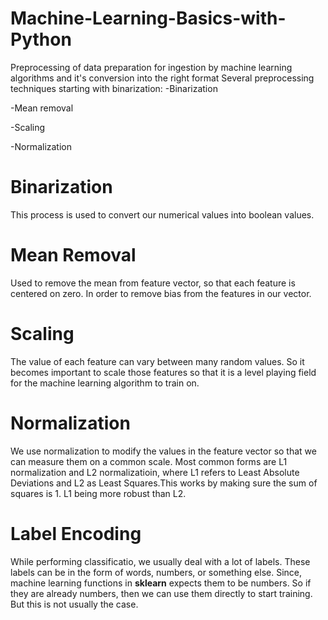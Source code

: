 # Machine-Learning-Basics-with-Python
Preprocessing of data preparation for ingestion by machine learning algorithms and it's conversion into the right format
Several preprocessing techniques starting with binarization:
-Binarization

-Mean removal

-Scaling

-Normalization

# Binarization
This process is used to convert our numerical values into boolean values.

# Mean Removal
Used to remove the mean from feature vector, so that each feature is centered on zero. In order to remove bias from the features
in our vector.

# Scaling 
The value of each feature can vary between many random values. So it becomes important to scale those features so that it is a level playing field for the machine learning algorithm to train on.

# Normalization
We use normalization to modify the values in the feature vector so that we can measure them on a common scale. Most common forms are L1 normalization and L2 normalizatioin, where L1 refers to Least Absolute Deviations and L2 as Least Squares.This works by making sure the sum of squares is 1. L1 being more robust than L2.


# Label Encoding
While performing classificatio, we usually deal with a lot of labels. These labels can be in the form of words, numbers, or something else. Since, machine learning functions in **sklearn** expects them to be numbers. So if they are already numbers, then we can use them directly to start training. But this is not usually the case.
